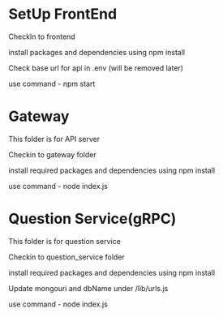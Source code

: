 <h1>SetUp FrontEnd</h1>
<p>CheckIn to frontend</p>
<p>install packages and dependencies using npm install</p>
<p>Check base url for api in .env (will be removed later)</p>
<p>use command - npm start</p>

<h1>Gateway</h1>
<p>This folder is for API server</p>
<p>Checkin to gateway folder</p>
<p>install required packages and dependencies using npm install</p>
<p>use command - node index.js</p>

<h1>Question Service(gRPC)</h1>
<p>This folder is for question service</p>
<p>Checkin to question_service folder</p>
<p>install required packages and dependencies using npm install</p>
<p>Update mongouri and dbName under /lib/urls.js</p>
<p>use command - node index.js</p>
